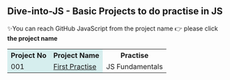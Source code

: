 <h2>Dive-into-JS - Basic Projects to do practise in JS</h2>

✨You can reach GitHub JavaScript from the project name 👉 please click **the project name**


<table style="width:100%">
  <colgroup>
    <col span="2" style="background-color: #D6EEEE">
  </colgroup>
  <tr>
    <th class="title">Project No</th>
    <th class="title">Project Name</th>
    <th class="title">Practise</th>
  </tr>
  <tr>
    <td>001</td>
    <td><a href="#">First Practise </a></td>
    <td>JS Fundamentals</td>
  </tr>
</table>


